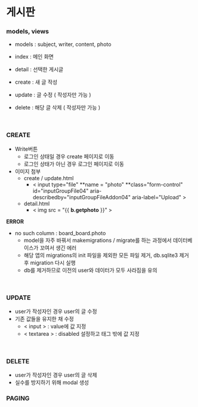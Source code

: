 # 게시판

### models, views

* models : subject, writer, content, photo

* index : 메인 화면
* detail : 선택한 게시글 
* create : 새 글 작성 
* update : 글 수정 ( 작성자만 가능 )
* delete : 해당 글 삭제 ( 작성자만 가능 )

</br>

### CREATE

* Write버튼
  * 로그인 상태일 경우 create 페이지로 이동
  * 로그인 상태가 아닌 경우 로그인 페이지로 이동
* 이미지 첨부
  * create / update.html
    * < input type="file" **name = "photo" **class="form-control" id="inputGroupFile04" aria-describedby="inputGroupFileAddon04" aria-label="Upload" >
  * detail.html 
    * < img src = "{{ **b.getphoto** }}" >



**ERROR**

* no such column : board_board.photo
  * model을 자주 바꿔서 makemigrations / migrate를 하는 과정에서 데이터베이스가 꼬여서 생긴 에러
  * 해당 앱의 migrations의 init 파일을 제외한 모든 파일 제거, db.sqlite3 제거 후 migration 다시 실행
  * db를 제거하므로 이전의 user와 데이터가 모두 사라짐을 유의

</br>

### UPDATE

* user가 작성자인 경우 user의 글 수정
* 기존 값들을 유지한 채 수정
  * < input > : value에 값 지정
  * < textarea > : disabled 설정하고 태그 밖에 값 지정

</br>

### DELETE

* user가 작성자인 경우 user의 글 삭제
* 실수를 방지하기 위해 modal 생성





### PAGING

